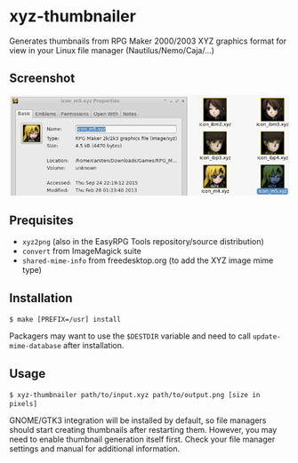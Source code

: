 
# xyz-thumbnailer

Generates thumbnails from RPG Maker 2000/2003 XYZ graphics format for view in
your Linux file manager (Nautilus/Nemo/Caja/...)

## Screenshot

![screenshot](assets/screenshot.png)

## Prequisites

 * `xyz2png` (also in the EasyRPG Tools repository/source distribution)
 * `convert` from ImageMagick suite
 * `shared-mime-info` from freedesktop.org (to add the XYZ image mime type)

## Installation

    $ make [PREFIX=/usr] install

Packagers may want to use the `$DESTDIR` variable and need to call
`update-mime-database` after installation.

## Usage

	$ xyz-thumbnailer path/to/input.xyz path/to/output.png [size in pixels]

GNOME/GTK3 integration will be installed by default, so file managers should
start creating thumbnails after restarting them.
However, you may need to enable thumbnail generation itself first. Check your
file manager settings and manual for additional information.
